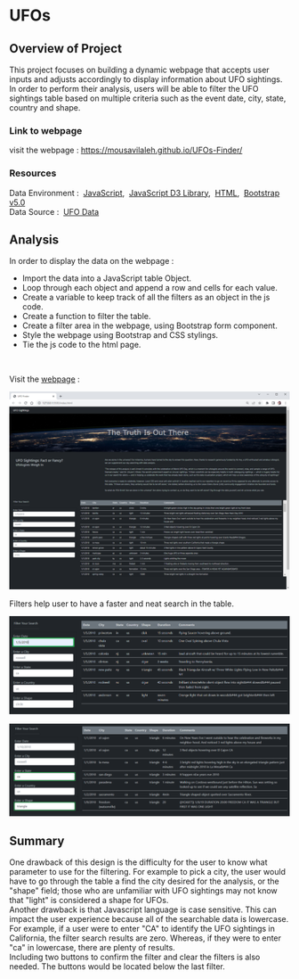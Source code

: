 # UFOs


## Overview of Project
This project focuses on building a dynamic webpage that accepts user inputs and adjusts accordingly to display information about UFO sightings. <br/>
In order to perform their analysis, users will be able to filter the UFO sightings table based on multiple criteria such as the event date, city, state, country and shape.
<br/>

### Link to webpage
visit the webpage : https://mousavilaleh.github.io/UFOs-Finder/

### Resources
Data Environment :&nbsp; [JavaScript](https://www.w3schools.com/js/default.asp),&nbsp; [JavaScript D3 Library](https://d3js.org/),&nbsp; [HTML](https://www.w3schools.com/html/default.asp),&nbsp; [Bootstrap v5.0](https://getbootstrap.com/docs/5.0/getting-started/introduction/)
<br/>
Data Source :&nbsp; [UFO Data](data.js)
<br/>


## Analysis
In order to display the data on the webpage :
- Import the data into a JavaScript table Object.
- Loop through each object and append a row and cells for each value.
- Create a variable to keep track of all the filters as an object in the js code.
- Create a function to filter the table.
- Create a filter area in the webpage, using Bootstrap form component.
- Style the webpage using Bootstrap and CSS stylings.
- Tie the js code to the html page.
<br/>

Visit the [webpage](https://mousavilaleh.github.io/UFOs-Finder/) : 
<br/>

![01.png](/images/01.png)

Filters help user to have a faster and neat search in the table.
<br/>

![02.png](/images/02.png)
<br/>

![03.png](/images/03.png)
<br/>



## Summary
One drawback of this design is the difficulty for the user to know what parameter to use for the filtering. For example to pick a city, the user would have to go through the table a find the city desired for the analysis, or the "shape" field; those who are unfamiliar with UFO sightings may not know that "light" is considered a shape for UFOs.<br/>
Another drawback is that Javascript language is case sensitive. This can impact the user experience because all of the searchable data is lowercase. For example, if a user were to enter "CA" to identify the UFO sightings in California, the filter search results are zero. Whereas, if they were to enter "ca" in lowercase, there are plenty of results.<br/>
Including two buttons to confirm the filter and clear the filters is also needed. The buttons would be located below the last filter.

<br/>
